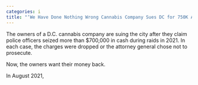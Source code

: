 ```yaml
---
categories: i
title: "‘We Have Done Nothing Wrong Cannabis Company Sues DC for 750K After Police Raid"
---
```


The owners of a D.C. cannabis company are suing the city after they claim police officers seized more than $700,000 in cash during raids in 2021. In each case, the charges were dropped or the attorney general chose not to prosecute.&nbsp;



Now, the owners want their money back.



In August 2021,